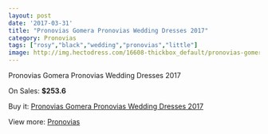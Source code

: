 ```yaml
---
layout: post
date: '2017-03-31'
title: "Pronovias Gomera Pronovias Wedding Dresses 2017"
category: Pronovias
tags: ["rosy","black","wedding","pronovias","little"]
image: http://img.hectodress.com/16608-thickbox_default/pronovias-gomera-pronovias-wedding-dresses-2013.jpg
---
```

Pronovias Gomera Pronovias Wedding Dresses 2017

On Sales: **$253.6**
<a href="https://www.hectodress.com/pronovias/7987-pronovias-gomera-pronovias-wedding-dresses-2013.html"><amp-img layout="responsive" width="600" height="600" src="//img.hectodress.com/16608-thickbox_default/pronovias-gomera-pronovias-wedding-dresses-2013.jpg" alt="Pronovias Gomera Pronovias Wedding Dresses 2017 0" /></a>
<a href="https://www.hectodress.com/pronovias/7987-pronovias-gomera-pronovias-wedding-dresses-2013.html"><amp-img layout="responsive" width="600" height="600" src="//img.hectodress.com/16611-thickbox_default/pronovias-gomera-pronovias-wedding-dresses-2013.jpg" alt="Pronovias Gomera Pronovias Wedding Dresses 2017 1" /></a>
<a href="https://www.hectodress.com/pronovias/7987-pronovias-gomera-pronovias-wedding-dresses-2013.html"><amp-img layout="responsive" width="600" height="600" src="//img.hectodress.com/16610-thickbox_default/pronovias-gomera-pronovias-wedding-dresses-2013.jpg" alt="Pronovias Gomera Pronovias Wedding Dresses 2017 2" /></a>
<a href="https://www.hectodress.com/pronovias/7987-pronovias-gomera-pronovias-wedding-dresses-2013.html"><amp-img layout="responsive" width="600" height="600" src="//img.hectodress.com/16609-thickbox_default/pronovias-gomera-pronovias-wedding-dresses-2013.jpg" alt="Pronovias Gomera Pronovias Wedding Dresses 2017 3" /></a>

Buy it: [Pronovias Gomera Pronovias Wedding Dresses 2017](https://www.hectodress.com/pronovias/7987-pronovias-gomera-pronovias-wedding-dresses-2013.html "Pronovias Gomera Pronovias Wedding Dresses 2017")

View more: [Pronovias](https://www.hectodress.com/139-pronovias "Pronovias")